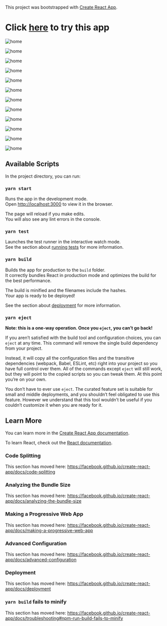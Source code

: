This project was bootstrapped with [Create React App](https://github.com/facebook/create-react-app).

# Click [here](https://unique-merch-hypermona.vercel.app/) to try this app

![home](https://github.com/Hypermona/Unique-Merch/blob/f8ff0ac2f464766be0d926f24639d0c1eac25610/public/u_home.png)

![home](https://github.com/Hypermona/Unique-Merch/blob/f8ff0ac2f464766be0d926f24639d0c1eac25610/public/u_login.png)

![home](https://github.com/Hypermona/Unique-Merch/blob/f8ff0ac2f464766be0d926f24639d0c1eac25610/public/u_ele_product.png)

![home](https://github.com/Hypermona/Unique-Merch/blob/f8ff0ac2f464766be0d926f24639d0c1eac25610/public/u_woman.png)

![home](https://github.com/Hypermona/Unique-Merch/blob/f8ff0ac2f464766be0d926f24639d0c1eac25610/public/u_details.png)

![home](https://github.com/Hypermona/Unique-Merch/blob/f8ff0ac2f464766be0d926f24639d0c1eac25610/public/u_cart.png)

![home](https://github.com/Hypermona/Unique-Merch/blob/f8ff0ac2f464766be0d926f24639d0c1eac25610/public/u_quantity.png)

![home](https://github.com/Hypermona/Unique-Merch/blob/f8ff0ac2f464766be0d926f24639d0c1eac25610/public/u_payment.png)

![home](https://github.com/Hypermona/Unique-Merch/blob/f8ff0ac2f464766be0d926f24639d0c1eac25610/public/u_order.png)

![home](https://github.com/Hypermona/Unique-Merch/blob/f8ff0ac2f464766be0d926f24639d0c1eac25610/public/u_order.png)

![home](https://github.com/Hypermona/Unique-Merch/blob/f8ff0ac2f464766be0d926f24639d0c1eac25610/public/u_drawer.png)

![home](https://github.com/Hypermona/Unique-Merch/blob/f8ff0ac2f464766be0d926f24639d0c1eac25610/public/u_fav.png)

## Available Scripts

In the project directory, you can run:

### `yarn start`

Runs the app in the development mode.<br />
Open [http://localhost:3000](http://localhost:3000) to view it in the browser.

The page will reload if you make edits.<br />
You will also see any lint errors in the console.

### `yarn test`

Launches the test runner in the interactive watch mode.<br />
See the section about [running tests](https://facebook.github.io/create-react-app/docs/running-tests) for more information.

### `yarn build`

Builds the app for production to the `build` folder.<br />
It correctly bundles React in production mode and optimizes the build for the best performance.

The build is minified and the filenames include the hashes.<br />
Your app is ready to be deployed!

See the section about [deployment](https://facebook.github.io/create-react-app/docs/deployment) for more information.

### `yarn eject`

**Note: this is a one-way operation. Once you `eject`, you can’t go back!**

If you aren’t satisfied with the build tool and configuration choices, you can `eject` at any time. This command will remove the single build dependency from your project.

Instead, it will copy all the configuration files and the transitive dependencies (webpack, Babel, ESLint, etc) right into your project so you have full control over them. All of the commands except `eject` will still work, but they will point to the copied scripts so you can tweak them. At this point you’re on your own.

You don’t have to ever use `eject`. The curated feature set is suitable for small and middle deployments, and you shouldn’t feel obligated to use this feature. However we understand that this tool wouldn’t be useful if you couldn’t customize it when you are ready for it.

## Learn More

You can learn more in the [Create React App documentation](https://facebook.github.io/create-react-app/docs/getting-started).

To learn React, check out the [React documentation](https://reactjs.org/).

### Code Splitting

This section has moved here: https://facebook.github.io/create-react-app/docs/code-splitting

### Analyzing the Bundle Size

This section has moved here: https://facebook.github.io/create-react-app/docs/analyzing-the-bundle-size

### Making a Progressive Web App

This section has moved here: https://facebook.github.io/create-react-app/docs/making-a-progressive-web-app

### Advanced Configuration

This section has moved here: https://facebook.github.io/create-react-app/docs/advanced-configuration

### Deployment

This section has moved here: https://facebook.github.io/create-react-app/docs/deployment

### `yarn build` fails to minify

This section has moved here: https://facebook.github.io/create-react-app/docs/troubleshooting#npm-run-build-fails-to-minify
